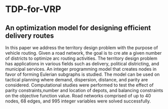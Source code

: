 # TDP-for-VRP
## An optimization model for designing efficient delivery routes

In this paper we address the territory design problem with the
purpose of vehicle routing. Given a road network, the goal is to cre ate a given number of districts to optimize arc routing activities. The
territory design problem has applications in various fields such as delivery, political districting, and municipal services. An integer programming model that creates nodes 
in favor of forming Eulerian subgraphs is studied. The model can be used on tactical planning where demand, dispersion, distance, and parity are considered. 
Computational studies were performed to test the effect of parity constraints,number and location of depots, and balancing constraints on the objective function value.
Road networks comprised of up to 40 nodes, 68 edges, and 995 integer variables were solved successfully.
